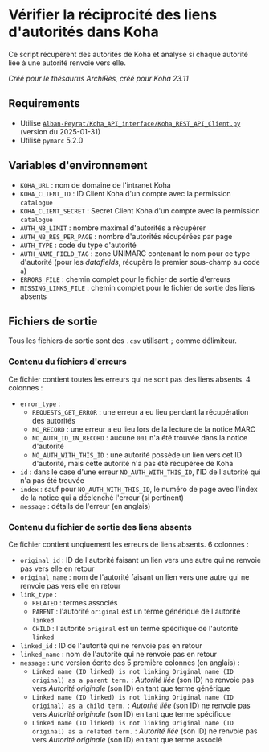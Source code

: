 # Vérifier la réciprocité des liens d'autorités dans Koha

Ce script récupèrent des autorités de Koha et analyse si chaque autorité liée à une autorité renvoie vers elle.

_Créé pour le thésaurus ArchiRès, créé pour Koha 23.11_

## Requirements

* Utilise [`Alban-Peyrat/Koha_API_interface/Koha_REST_API_Client.py`](https://github.com/Alban-Peyrat/Koha_API_interface/blob/main/Koha_REST_API_Client.py) (version du 2025-01-31)
* Utilise `pymarc` 5.2.0

## Variables d'environnement

* `KOHA_URL` : nom de domaine de l'intranet Koha
* `KOHA_CLIENT_ID` : ID Client Koha d'un compte avec la permission `catalogue`
* `KOHA_CLIENT_SECRET` : Secret Client Koha d'un compte avec la permission `catalogue`
* `AUTH_NB_LIMIT` : nombre maximal d'autorités à récupérer
* `AUTH_NB_RES_PER_PAGE` : nombre d'autorités récupérées par page
* `AUTH_TYPE` : code du type d'autorité
* `AUTH_NAME_FIELD_TAG` : zone UNIMARC contenant le nom pour ce type d'autorité (pour les _datafields_, récupère le premier sous-champ au code `a`)
* `ERRORS_FILE` : chemin complet pour le fichier de sortie d'erreurs
* `MISSING_LINKS_FILE` : chemin complet pour le fichier de sortie des liens absents

## Fichiers de sortie

Tous les fichiers de sortie sont des `.csv` utilisant `;` comme délimiteur.

### Contenu du fichiers d'erreurs

Ce fichier contient toutes les erreurs qui ne sont pas des liens absents.
4 colonnes :

* `error_type` :
  * `REQUESTS_GET_ERROR` : une erreur a eu lieu pendant la récupération des autorités
  * `NO_RECORD` : une erreur a eu lieu lors de la lecture de la notice MARC
  * `NO_AUTH_ID_IN_RECORD` : aucune `001` n'a été trouvée dans la notice d'autorité
  * `NO_AUTH_WITH_THIS_ID` : une autorité possède un lien vers cet ID d'autorité, mais cette autorité n'a pas été récupérée de Koha
* `id` : dans le case d'une erreur `NO_AUTH_WITH_THIS_ID`, l'ID de l'autorité qui n'a pas été trouvée
* `index` : sauf pour `NO_AUTH_WITH_THIS_ID`, le numéro de page avec l'index de la notice qui a déclenché l'erreur (si pertinent)
* `message` : détails de l'erreur (en anglais)

### Contenu du fichier de sortie des liens absents

Ce fichier contient unqiuement les erreurs de liens absents.
6 colonnes :

* `original_id` : ID de l'autorité faisant un lien vers une autre qui ne renvoie pas vers elle en retour
* `original_name` : nom de l'autorité faisant un lien vers une autre qui ne renvoie pas vers elle en retour
* `link_type` :
  * `RELATED` : termes associés
  * `PARENT` : l'autorité `original` est un terme générique de l'autorité `linked`
  * `CHILD` : l'autorité `original` est un terme spécifique de l'autorité `linked`
* `linked_id` : ID de l'autorité qui ne renvoie pas en retour
* `linked_name` : nom de l'autorité qui ne renvoie pas en retour
* `message` : une version écrite des 5 première colonnes (en anglais) :
  * `Linked name (ID linked) is not linking Original name (ID original) as a parent term.` : _Autorité liée_ (son ID) ne renvoie pas vers _Autorité originale_ (son ID) en tant que terme générique
  * `Linked name (ID linked) is not linking Original name (ID original) as a child term.` : _Autorité liée_ (son ID) ne renvoie pas vers _Autorité originale_ (son ID) en tant que terme spécifique
  * `Linked name (ID linked) is not linking Original name (ID original) as a related term.` : _Autorité liée_ (son ID) ne renvoie pas vers _Autorité originale_ (son ID) en tant que terme associé
